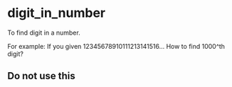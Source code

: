 digit_in_number
===============

To find digit in a number.

For example: If you given 12345678910111213141516... How to find 1000^th digit?

## Do not use this